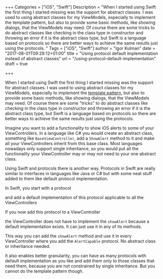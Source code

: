 +++
Categories = ["iOS", "Swift"]
Description = "When I started using Swift the first thing I started missing was the support for abstract classes. I was used to using abstract classes for my ViewModels, especially to implement the template pattern, but also to provide some basic methods, like showing dialogs, that the ViewModels may need. Of course there are some tricks to do abstract classes like checking in the class type in constructor and throwing an error if it is the abstract class type, but Swift is a language based on protocols so there are better ways to achieve the same results just using the protocols. "
Tags = ["iOS", "Swift"]
author = "Igor Kulman"
date = "2017-08-01T09:29:12+01:00"
title = "Using protocol default implementation instead of abstract classes"
url = "/using-protocol-default-implementation"
draft = true

+++

When I started using Swift the first thing I started missing was the support for abstract classes. I was used to using abstract classes for my ViewModels, especially to implement the [template pattern](https://www.tutorialspoint.com/design_pattern/template_pattern.htm), but also to provide some basic methods, like showing dialogs, that the ViewModels may need. Of course there are some "tricks" to do abstract classes like checking in the class type in constructor and throwing an error if it is the abstract class type, but Swift is a language based on protocols so there are better ways to achieve the same results just using the protocols. 

Imagine you want to add a functionality to show iOS alerts to some of your ViewControllers. In a language like C# you would create an abstract class, something like `BaseViewController`, add a `ShowAlert` method to it and make all your ViewControllers inherit from this base class. Most languages nowadays only support single inheritance, so you would put all the functionality your ViewController may or may not need to your one abstract class. 

Using Swift and protocols there is another way. Protocols in Swift are really similar to interfaces in languages like Java or C# but with some neat stuff added to them like default protocol implementation. 

<!--more-->

In Swift, you start with a protocol 

<div data-gist="052d8de0c2bc1239b42b0da0c8fd2a0e" data-file="AlertCapable.swift"></div>

and add a default implementation of this protocol applicable to all the ViewControllers

<div data-gist="052d8de0c2bc1239b42b0da0c8fd2a0e" data-file="UIViewControllerAlertCapable.swift"></div>

If you now add this protocol to a ViewController

<div data-gist="052d8de0c2bc1239b42b0da0c8fd2a0e" data-file="Usage.swift"></div>

the ViewController does not have to implement the `showAlert` because a default implementation exists. It can just use it in any of its methods. 

This way you can add the `showAlert` method and use it in every ViewController where you add the `AlertCapable` protocol. No abstract class or inheritance needed. 

It also enables better granularity, you can have as many protocols with default implementation as you like and add them only to those classes that need them, because you are not constrained by single inheritance. But you cannot do the template pattern though. 